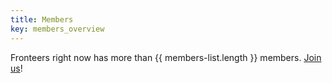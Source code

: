 ```yaml
---
title: Members
key: members_overview
---
```

Fronteers right now has more than {{ members-list.length }} members. [Join us](/en/join-us)!
